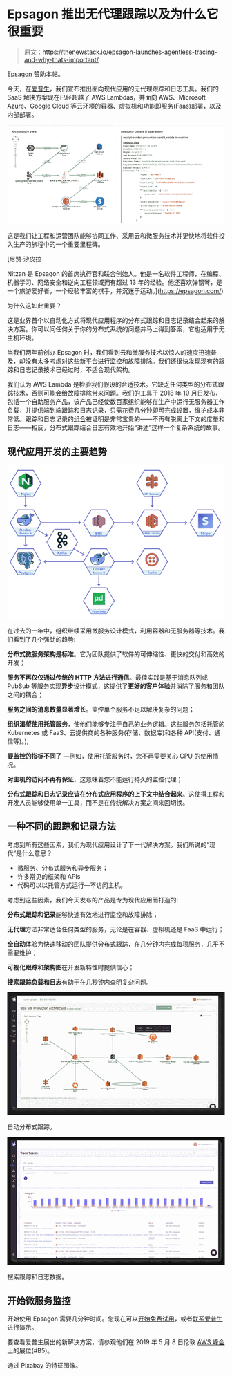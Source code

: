 # Epsagon 推出无代理跟踪以及为什么它很重要

> 原文：<https://thenewstack.io/epsagon-launches-agentless-tracing-and-why-thats-important/>

[Epsagon](https://epsagon.com/) 赞助本帖。

今天，在[爱普生](https://epsagon.com/)，我们宣布推出面向现代应用的无代理跟踪和日志工具。我们的 SaaS 解决方案现在已经超越了 AWS Lambdas，并面向 AWS、Microsoft Azure、Google Cloud 等云环境的容器、虚拟机和功能即服务(Faas)部署，以及内部部署。

![](img/71dfac479e4f36dcd013787f0100df8c.png)

这是我们让工程和运营团队能够协同工作、采用云和微服务技术并更快地将软件投入生产的旅程中的一个重要里程碑。

 [尼赞·沙皮拉

Nitzan 是 Epsagon 的首席执行官和联合创始人。他是一名软件工程师，在编程、机器学习、网络安全和逆向工程领域拥有超过 13 年的经验。他还喜欢弹钢琴，是一个旅游爱好者，一个经验丰富的棋手，并沉迷于运动。](https://epsagon.com/) 

为什么这如此重要？

这是业界首个以自动化方式将现代应用程序的分布式跟踪和日志记录结合起来的解决方案。你可以问任何关于你的分布式系统的问题并马上得到答案，它也适用于无主机环境。

当我们两年前创办 Epsagon 时，我们看到云和微服务技术以惊人的速度迅速普及，却没有太多考虑对这些新平台进行监控和故障排除。我们还很快发现现有的跟踪和日志记录技术已经过时，不适合现代架构。

我们认为 AWS Lambda 是检验我们假设的合适技术。它缺乏任何类型的分布式跟踪技术，否则可能会给故障排除带来问题。我们的工具于 2018 年 10 月[日](https://techcrunch.com/2018/10/17/epsagon-emerges-from-stealth-with-serverless-monitoring-tool/)发布，包括一个自助服务产品，该产品已经使数百家组织能够在生产中运行无服务器工作负载，并提供端到端跟踪和日志记录，[只需花费几分钟](https://thenewstack.io/observability-takes-too-much-developer-time-so-automate-it/)即可完成设置，维护成本非常低。跟踪和日志记录的[组合](https://thenewstack.io/why-you-cant-ignore-changes-to-monitoring-and-logging-for-serverless/)被证明是非常宝贵的——不再有脱离上下文的度量和日志——相反，分布式跟踪结合日志有效地开始“讲述”这样一个复杂系统的故事。

## 现代应用开发的主要趋势

![](img/338b9a193b989312359b1243d1697ac6.png)

在过去的一年中，组织继续采用微服务设计模式，利用容器和无服务器等技术。我们看到了几个强劲的趋势:

**分布式微服务架构是标准**。它为团队提供了软件的可伸缩性、更快的交付和高效的开发；

**服务不再仅仅通过传统的 HTTP 方法进行通信**。最佳实践是基于消息队列或 PubSub 等服务实现**异步**设计模式，这提供了**更好的客户体验**并消除了服务和团队之间的耦合；

**服务之间的消息数量显著增长**。监控单个服务不足以解决复杂的问题；

**组织渴望使用托管服务**，使他们能够专注于自己的业务逻辑。这些服务包括托管的 Kubernetes 或 FaaS、云提供商的各种服务(存储、数据库)和各种 API(支付、通信等)。);

**要监控的指标不同了** —例如，使用托管服务时，您不再需要关心 CPU 的使用情况。

**对主机的访问不再有保证**，这意味着您不能运行持久的监控代理；

**分布式跟踪和日志记录应该在分布式应用程序的上下文中结合起来**。这使得工程和开发人员能够使用单一工具，而不是在传统解决方案之间来回切换。

## 一种不同的跟踪和记录方法

考虑到所有这些因素，我们为现代应用设计了下一代解决方案。我们所说的“现代”是什么意思？

*   微服务、分布式服务和异步服务；
*   许多常见的框架和 APIs
*   代码可以以托管方式运行—不访问主机。

考虑到这些因素，我们今天发布的产品是专为现代应用而打造的:

**分布式跟踪和记录**能够快速有效地进行监控和故障排除；

**无代理**方法非常适合任何类型的服务，无论是在容器、虚拟机还是 FaaS 中运行；

**全自动**体验为快速移动的团队提供分布式跟踪，在几分钟内完成每项服务，几乎不需要维护；

**可视化跟踪和架构图**在开发新特性时提供信心；

**搜索跟踪负载和日志**有助于在几秒钟内查明复杂问题。

![](img/7921c00689cb2211bee7346b8de83897.png)

自动分布式跟踪。

![](img/ae4030d3c7d23f5d7a9e6de4e3a99a5c.png)

搜索跟踪和日志数据。

## 开始微服务监控

开始使用 Epsagon 需要几分钟时间。您现在可以[开始免费试用](https://app.epsagon.com/signup)，或者[联系爱普生](https://epsagon.com/)进行演示。

要查看爱普生展出的新解决方案，请参观他们在 2019 年 5 月 8 日伦敦 [AWS 峰会](https://epsagon.com/)上的展位(#B5)。

通过 Pixabay 的特征图像。

<svg xmlns:xlink="http://www.w3.org/1999/xlink" viewBox="0 0 68 31" version="1.1"><title>Group</title> <desc>Created with Sketch.</desc></svg>